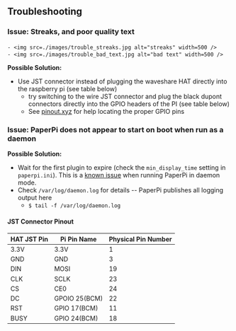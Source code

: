 ## Troubleshooting
### **Issue:** Streaks, and poor quality text
    - <img src=./images/trouble_streaks.jpg alt="streaks" width=500 />
    - <img src=./images/trouble_bad_text.jpg alt="bad text" width=500 />
**Possible Solution:** 

- Use JST connector instead of plugging the waveshare HAT directly into the raspberry pi (see table below)
    - try switching to the wire JST connector and plug the black dupont connectors directly into the GPIO headers of the PI (see table below)
    - See [pinout.xyz](https://pinout.xyz) for help locating the proper GPIO pins

### **Issue:** PaperPi does not appear to start on boot when run as a daemon

**Possible Solution:** 

- Wait for the first plugin to expire (check the `min_display_time` setting in `paperpi.ini`). This is a [known issue](https://github.com/txoof/epd_display/issues/1#issue-765246248) when running PaperPi in daemon mode.
- Check `/var/log/daemon.log` for details -- PaperPi publishes all logging output here
    - `$ tail -f /var/log/daemon.log`

#### JST Connector Pinout

| HAT JST Pin | Pi Pin Name       | Physical Pin Number |
|-------------|-------------------|---------------------|
| 3.3V        | 3.3V              | 1                   |
| GND         | GND               | 3                   |
| DIN         | MOSI              | 19                  |
| CLK         | SCLK              | 23                  |
| CS          | CE0               | 24                  |
| DC          | GPOIO 25(BCM)     | 22                  |
| RST         | GPIO 17(BCM)      | 11                  |
| BUSY        | GPIO 24(BCM)      | 18                  |



